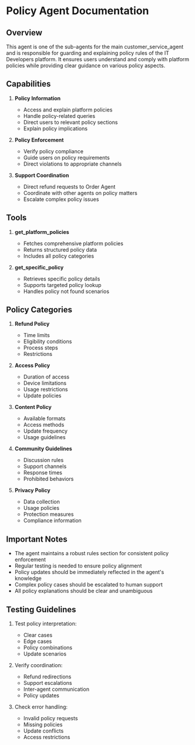 # Policy Agent Documentation

## Overview

This agent is one of the sub-agents for the main customer_service_agent and is responsible for guarding and explaining policy rules of the IT Developers platform. It ensures users understand and comply with platform policies while providing clear guidance on various policy aspects.

## Capabilities

1. **Policy Information**
   - Access and explain platform policies
   - Handle policy-related queries
   - Direct users to relevant policy sections
   - Explain policy implications

2. **Policy Enforcement**
   - Verify policy compliance
   - Guide users on policy requirements
   - Direct violations to appropriate channels

3. **Support Coordination**
   - Direct refund requests to Order Agent
   - Coordinate with other agents on policy matters
   - Escalate complex policy issues

## Tools

1. **get_platform_policies**
   - Fetches comprehensive platform policies
   - Returns structured policy data
   - Includes all policy categories

2. **get_specific_policy**
   - Retrieves specific policy details
   - Supports targeted policy lookup
   - Handles policy not found scenarios

## Policy Categories

1. **Refund Policy**
   - Time limits
   - Eligibility conditions
   - Process steps
   - Restrictions

2. **Access Policy**
   - Duration of access
   - Device limitations
   - Usage restrictions
   - Update policies

3. **Content Policy**
   - Available formats
   - Access methods
   - Update frequency
   - Usage guidelines

4. **Community Guidelines**
   - Discussion rules
   - Support channels
   - Response times
   - Prohibited behaviors

5. **Privacy Policy**
   - Data collection
   - Usage policies
   - Protection measures
   - Compliance information

## Important Notes

- The agent maintains a robust rules section for consistent policy enforcement
- Regular testing is needed to ensure policy alignment
- Policy updates should be immediately reflected in the agent's knowledge
- Complex policy cases should be escalated to human support
- All policy explanations should be clear and unambiguous

## Testing Guidelines

1. Test policy interpretation:
   - Clear cases
   - Edge cases
   - Policy combinations
   - Update scenarios

2. Verify coordination:
   - Refund redirections
   - Support escalations
   - Inter-agent communication
   - Policy updates

3. Check error handling:
   - Invalid policy requests
   - Missing policies
   - Update conflicts
   - Access restrictions